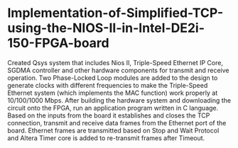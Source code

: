 # Implementation-of-Simplified-TCP-using-the-NIOS-II-in-Intel-DE2i-150-FPGA-board
Created Qsys system that includes Nios II, Triple-Speed Ethernet IP Core, SGDMA controller and other hardware components for transmit and receive operation. Two Phase-Locked Loop modules are added to the design to generate clocks with different frequencies to make the Triple-Speed Ethernet system (which implements the MAC function) work properly at 10/100/1000 Mbps. After building the hardware system and downloading the circuit onto the FPGA, run an application program written in C language. Based on the inputs from the board it establishes and closes the TCP connection, transmit and receive data frames from the Ethernet port of the board. Ethernet frames are transmitted based on Stop and Wait Protocol and Altera Timer core is added to re-transmit frames after Timeout.
